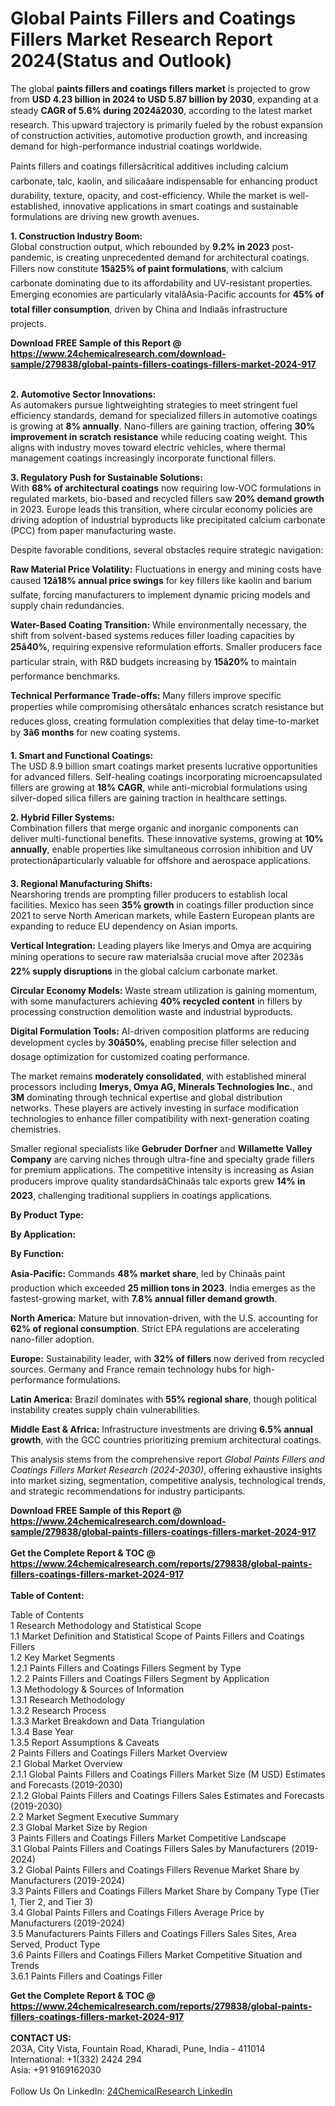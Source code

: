 <h1>Global Paints Fillers and Coatings Fillers Market Research Report 2024(Status and Outlook)</h1><p>The global <strong>paints fillers and coatings fillers market</strong> is projected to grow from <strong>USD 4.23 billion in 2024 to USD 5.87 billion by 2030</strong>, expanding at a steady <strong>CAGR of 5.6% during 2024â2030</strong>, according to the latest market research. This upward trajectory is primarily fueled by the robust expansion of construction activities, automotive production growth, and increasing demand for high-performance industrial coatings worldwide.</p><p>Paints fillers and coatings fillersâcritical additives including calcium carbonate, talc, kaolin, and silicaâare indispensable for enhancing product durability, texture, opacity, and cost-efficiency. While the market is well-established, innovative applications in smart coatings and sustainable formulations are driving new growth avenues.</p><p><strong>1. Construction Industry Boom:</strong><br>
Global construction output, which rebounded by <strong>9.2% in 2023</strong> post-pandemic, is creating unprecedented demand for architectural coatings. Fillers now constitute <strong>15â25% of paint formulations</strong>, with calcium carbonate dominating due to its affordability and UV-resistant properties. Emerging economies are particularly vitalâAsia-Pacific accounts for <strong>45% of total filler consumption</strong>, driven by China and Indiaâs infrastructure projects.</p><div><b>Download FREE Sample of this Report @ 
            <a href="https://www.24chemicalresearch.com/download-sample/279838/global-paints-fillers-coatings-fillers-market-2024-917">
            https://www.24chemicalresearch.com/download-sample/279838/global-paints-fillers-coatings-fillers-market-2024-917</a></b></div><br><p><strong>2. Automotive Sector Innovations:</strong><br>
As automakers pursue lightweighting strategies to meet stringent fuel efficiency standards, demand for specialized fillers in automotive coatings is growing at <strong>8% annually</strong>. Nano-fillers are gaining traction, offering <strong>30% improvement in scratch resistance</strong> while reducing coating weight. This aligns with industry moves toward electric vehicles, where thermal management coatings increasingly incorporate functional fillers.</p><p><strong>3. Regulatory Push for Sustainable Solutions:</strong><br>
With <strong>68% of architectural coatings</strong> now requiring low-VOC formulations in regulated markets, bio-based and recycled fillers saw <strong>20% demand growth</strong> in 2023. Europe leads this transition, where circular economy policies are driving adoption of industrial byproducts like precipitated calcium carbonate (PCC) from paper manufacturing waste.</p><p>Despite favorable conditions, several obstacles require strategic navigation:</p><p><strong>Raw Material Price Volatility:</strong> Fluctuations in energy and mining costs have caused <strong>12â18% annual price swings</strong> for key fillers like kaolin and barium sulfate, forcing manufacturers to implement dynamic pricing models and supply chain redundancies.</p><p><strong>Water-Based Coating Transition:</strong> While environmentally necessary, the shift from solvent-based systems reduces filler loading capacities by <strong>25â40%</strong>, requiring expensive reformulation efforts. Smaller producers face particular strain, with R&amp;D budgets increasing by <strong>15â20%</strong> to maintain performance benchmarks.</p><p><strong>Technical Performance Trade-offs:</strong> Many fillers improve specific properties while compromising othersâtalc enhances scratch resistance but reduces gloss, creating formulation complexities that delay time-to-market by <strong>3â6 months</strong> for new coating systems.</p><p><strong>1. Smart and Functional Coatings:</strong><br>
The USD 8.9 billion smart coatings market presents lucrative opportunities for advanced fillers. Self-healing coatings incorporating microencapsulated fillers are growing at <strong>18% CAGR</strong>, while anti-microbial formulations using silver-doped silica fillers are gaining traction in healthcare settings.</p><p><strong>2. Hybrid Filler Systems:</strong><br>
Combination fillers that merge organic and inorganic components can deliver multi-functional benefits. These innovative systems, growing at <strong>10% annually</strong>, enable properties like simultaneous corrosion inhibition and UV protectionâparticularly valuable for offshore and aerospace applications.</p><p><strong>3. Regional Manufacturing Shifts:</strong><br>
Nearshoring trends are prompting filler producers to establish local facilities. Mexico has seen <strong>35% growth</strong> in coatings filler production since 2021 to serve North American markets, while Eastern European plants are expanding to reduce EU dependency on Asian imports.</p><p><strong>Vertical Integration:</strong> Leading players like Imerys and Omya are acquiring mining operations to secure raw materialsâa crucial move after 2023âs <strong>22% supply disruptions</strong> in the global calcium carbonate market.</p><p><strong>Circular Economy Models:</strong> Waste stream utilization is gaining momentum, with some manufacturers achieving <strong>40% recycled content</strong> in fillers by processing construction demolition waste and industrial byproducts.</p><p><strong>Digital Formulation Tools:</strong> AI-driven composition platforms are reducing development cycles by <strong>30â50%</strong>, enabling precise filler selection and dosage optimization for customized coating performance.</p><p>The market remains <strong>moderately consolidated</strong>, with established mineral processors including <strong>Imerys, Omya AG, Minerals Technologies Inc.</strong>, and <strong>3M</strong> dominating through technical expertise and global distribution networks. These players are actively investing in surface modification technologies to enhance filler compatibility with next-generation coating chemistries.</p><p>Smaller regional specialists like <strong>Gebruder Dorfner</strong> and <strong>Willamette Valley Company</strong> are carving niches through ultra-fine and specialty grade fillers for premium applications. The competitive intensity is increasing as Asian producers improve quality standardsâChinaâs talc exports grew <strong>14% in 2023</strong>, challenging traditional suppliers in coatings applications.</p><p><strong>By Product Type:</strong></p><p><strong>By Application:</strong></p><p><strong>By Function:</strong></p><p><strong>Asia-Pacific:</strong> Commands <strong>48% market share</strong>, led by Chinaâs paint production which exceeded <strong>25 million tons in 2023</strong>. India emerges as the fastest-growing market, with <strong>7.8% annual filler demand growth</strong>.</p><p><strong>North America:</strong> Mature but innovation-driven, with the U.S. accounting for <strong>62% of regional consumption</strong>. Strict EPA regulations are accelerating nano-filler adoption.</p><p><strong>Europe:</strong> Sustainability leader, with <strong>32% of fillers</strong> now derived from recycled sources. Germany and France remain technology hubs for high-performance formulations.</p><p><strong>Latin America:</strong> Brazil dominates with <strong>55% regional share</strong>, though political instability creates supply chain vulnerabilities.</p><p><strong>Middle East &amp; Africa:</strong> Infrastructure investments are driving <strong>6.5% annual growth</strong>, with the GCC countries prioritizing premium architectural coatings.</p><p>This analysis stems from the comprehensive report <em>Global Paints Fillers and Coatings Fillers Market Research (2024-2030)</em>, offering exhaustive insights into market sizing, segmentation, competitive analysis, technological trends, and strategic recommendations for industry participants.</p><div><b>Download FREE Sample of this Report @ 
            <a href="https://www.24chemicalresearch.com/download-sample/279838/global-paints-fillers-coatings-fillers-market-2024-917">
            https://www.24chemicalresearch.com/download-sample/279838/global-paints-fillers-coatings-fillers-market-2024-917</a></b></div><br><div><b>Get the Complete Report & TOC @ 
            <a href="https://www.24chemicalresearch.com/reports/279838/global-paints-fillers-coatings-fillers-market-2024-917">
            https://www.24chemicalresearch.com/reports/279838/global-paints-fillers-coatings-fillers-market-2024-917</a></b></div><br>
            <b>Table of Content:</b><p>Table of Contents<br />
 1 Research Methodology and Statistical Scope<br />
 1.1 Market Definition and Statistical Scope of Paints Fillers and Coatings Fillers<br />
 1.2 Key Market Segments<br />
 1.2.1 Paints Fillers and Coatings Fillers Segment by Type<br />
 1.2.2 Paints Fillers and Coatings Fillers Segment by Application<br />
 1.3 Methodology & Sources of Information<br />
 1.3.1 Research Methodology<br />
 1.3.2 Research Process<br />
 1.3.3 Market Breakdown and Data Triangulation<br />
 1.3.4 Base Year<br />
 1.3.5 Report Assumptions & Caveats<br />
 2 Paints Fillers and Coatings Fillers Market Overview<br />
 2.1 Global Market Overview<br />
 2.1.1 Global Paints Fillers and Coatings Fillers Market Size (M USD) Estimates and Forecasts (2019-2030)<br />
 2.1.2 Global Paints Fillers and Coatings Fillers Sales Estimates and Forecasts (2019-2030)<br />
 2.2 Market Segment Executive Summary<br />
 2.3 Global Market Size by Region<br />
 3 Paints Fillers and Coatings Fillers Market Competitive Landscape<br />
 3.1 Global Paints Fillers and Coatings Fillers Sales by Manufacturers (2019-2024)<br />
 3.2 Global Paints Fillers and Coatings Fillers Revenue Market Share by Manufacturers (2019-2024)<br />
 3.3 Paints Fillers and Coatings Fillers Market Share by Company Type (Tier 1, Tier 2, and Tier 3)<br />
 3.4 Global Paints Fillers and Coatings Fillers Average Price by Manufacturers (2019-2024)<br />
 3.5 Manufacturers Paints Fillers and Coatings Fillers Sales Sites, Area Served, Product Type<br />
 3.6 Paints Fillers and Coatings Fillers Market Competitive Situation and Trends<br />
 3.6.1 Paints Fillers and Coatings Filler</p><div><b>Get the Complete Report & TOC @ 
            <a href="https://www.24chemicalresearch.com/reports/279838/global-paints-fillers-coatings-fillers-market-2024-917">
            https://www.24chemicalresearch.com/reports/279838/global-paints-fillers-coatings-fillers-market-2024-917</a></b></div><br><b>CONTACT US:</b><br>
            203A, City Vista, Fountain Road, Kharadi, Pune, India - 411014<br>
            International: +1(332) 2424 294<br>
            Asia: +91 9169162030 <br><br>
            Follow Us On LinkedIn: <a href="https://www.linkedin.com/company/24chemicalresearch/">24ChemicalResearch LinkedIn</a>